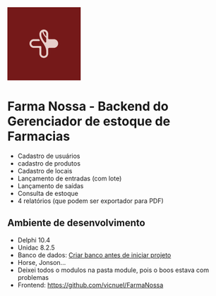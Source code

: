 <img src="https://raw.githubusercontent.com/vicnuel/FarmaNossa/refs/heads/main/Image/Logo.png?token=GHSAT0AAAAAAC2TFMFDBVV73P4N6IH76HFUZZZ76FA" />

# Farma Nossa - Backend do Gerenciador de estoque de Farmacias
- Cadastro de usuários
- cadastro de produtos
- Cadastro de locais
- Lançamento de entradas (com lote)
- Lançamento de saídas
- Consulta de estoque
- 4 relatórios (que podem ser exportador para PDF)


## Ambiente de desenvolvimento
- Delphi 10.4
- Unidac 8.2.5
- Banco de dados: [Criar banco antes de iniciar projeto](https://github.com/vicnuel/FNBackend/blob/main/DB/sql_inicial.sql)
- Horse, Jonson...
- Deixei todos o modulos na pasta module, pois o boos estava com problemas
- Frontend: https://github.com/vicnuel/FarmaNossa 
